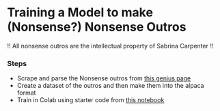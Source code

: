 # Training a Model to make (Nonsense?) Nonsense Outros

!! All nonsense outros are the intellectual property of Sabrina Carpenter !!

### Steps
- Scrape and parse the Nonsense outros from [this genius page](https://genius.com/Genius-lists-list-of-sabrina-carpenter-nonsense-outros-annotated)
- Create a dataset of the outros and then make them into the alpaca format
- Train in Colab using starter code from [this notebook](https://colab.research.google.com/drive/1vIrqH5uYDQwsJ4-OO3DErvuv4pBgVwk4?usp=sharing)
